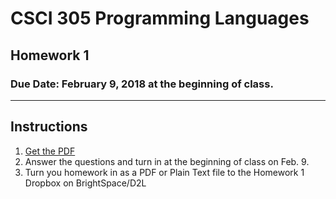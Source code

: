 # CSCI 305 Programming Languages

## Homework 1

### Due Date: February 9, 2018 at the beginning of class.

---

## Instructions

1. [Get the PDF](https://raw.githubusercontent.com/CSCI305/csci305-homework/master/hw1.pdf)
2. Answer the questions and turn in at the beginning of class on Feb. 9.
3. Turn you homework in as a PDF or Plain Text file to the Homework 1 Dropbox on BrightSpace/D2L
